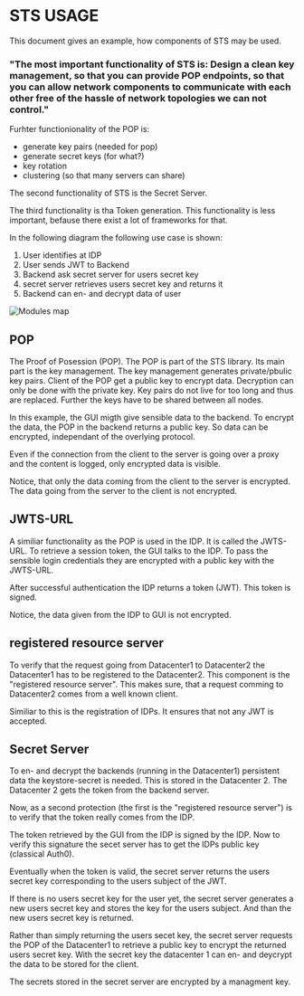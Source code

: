 # STS USAGE
This document gives an example, how components of STS may be used.

<h3>"The most important functionality of STS is:
Design a clean key management, so that you can provide POP endpoints, so that you can allow network components 
to communicate with each other free of the hassle of network topologies we can not control."
</h3>    

Furhter functionionality of the POP is:
- generate key pairs (needed for pop)
- generate secret keys (for what?)
- key rotation
- clustering (so that many servers can share)

The second functionality of STS is the Secret Server.

The third functionality is tha Token generation. This functionality is 
less important, befause there exist a lot of frameworks for that.

In the following diagram the following use case is shown:  
1. User identifies at IDP
2. User sends JWT to Backend
3. Backend ask secret server for users secret key
4. secret server retrieves users secret key and returns it
5. Backend can en- and decrypt data of user

![Modules map](http://www.plantuml.com/plantuml/proxy?src=https://raw.githubusercontent.com/adorsys/secure-token-service/v2/documentation/docs/sts-usage.puml&fmt=svg&vvv=1&sanitize=true)

## POP ##
The Proof of Posession (POP). 
The POP is part of the STS library. Its main part is the key management.
The key management generates private/pbulic key pairs. Client of the POP
get a public key to encrypt data. Decryption can only be done with the
private key. Key pairs do not live for too long and thus are replaced. Further
the keys have to be shared between all nodes.

In this example, the GUI migth give sensible data to the backend. To encrypt the data, the POP 
in the backend returns a public key. So data can be encrypted, independant of the overlying
protocol.

Even if the connection from the client to the server is going over a proxy and
the content is logged, only encrypted data is visible.

Notice, that only the data coming from the client to the server is
encrypted. The data going from the server to the client is not 
encrypted.

## JWTS-URL ##
A similiar functionality as the POP is used in the IDP. It is called the 
JWTS-URL. To retrieve a session token, the GUI talks to the IDP. To pass the 
sensible login credentials they are encrypted with a public key with
the JWTS-URL.  

After successful authentication the IDP returns a token (JWT). This token is 
signed. 

Notice, the data given from the IDP to GUI is not encrypted. 


## registered resource server ##
To verify that the request going from Datacenter1 to Datacenter2 
the Datacenter1 has to be registered to 
the Datacenter2. This component is the "registered resource server". This makes sure,
that a request comming to Datacenter2 comes from a well known client.

Similiar to this is the registration of IDPs. It ensures that not any JWT
is accepted. 

## Secret Server ##
To en- and decrypt the backends (running in the Datacenter1) persistent data the keystore-secret is needed. This is 
stored in the Datacenter 2. The Datacenter 2 gets the token from the backend server. 

Now, as a second protection (the first is the "registered resource server")
is to verify that the token really comes from the IDP.
  
The token retrieved by the GUI from the IDP is signed by the IDP. Now to verify this signature
the secet server has to get the IDPs public key (classical Auth0).

Eventually when the token is valid, the secret server returns the
users secret key corresponding to the users subject of the JWT.

If there is no users secret key for the user yet, the secret server 
generates a new users secret key and stores the key for the users subject.
And than the new users secret key is returned.

Rather than simply returning the users secet key, the secret server requests the POP of the 
Datacenter1 to retrieve a public key to encrypt the returned users secret key.
With the secret key the datacenter 1 can en- and deycrypt the data to be stored for the client.

The secrets stored in the secret server are encrypted by a managment key. 
